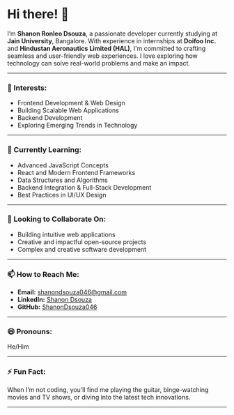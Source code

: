 # Hi there! 👋

I’m **Shanon Ronleo Dsouza**, a passionate developer currently studying at **Jain University**, Bangalore. With experience in internships at **Doifoo Inc.** and **Hindustan Aeronautics Limited (HAL)**, I'm committed to crafting seamless and user-friendly web experiences. I love exploring how technology can solve real-world problems and make an impact.

---

### 👀 Interests:
- Frontend Development & Web Design 
- Building Scalable Web Applications
- Backend Development 
- Exploring Emerging Trends in Technology

---

### 🌱 Currently Learning:
- Advanced JavaScript Concepts
- React and Modern Frontend Frameworks
- Data Structures and Algorithms
- Backend Integration & Full-Stack Development
- Best Practices in UI/UX Design

---

### 💞️ Looking to Collaborate On:
- Building intuitive web applications
- Creative and impactful open-source projects
- Complex and creative software development 
  
---

### 📫 How to Reach Me:
- **Email:** shanondsouza046@gmail.com
- **LinkedIn:** [Shanon Dsouza](https://www.linkedin.com/in/shanonrdsouza/)
- **GitHub:** [ShanonDsouza046](https://github.com/ShanonDsouza046)

---

### 😄 Pronouns: 
He/Him

---

### ⚡ Fun Fact:
When I’m not coding, you’ll find me playing the guitar, binge-watching movies and TV shows, or diving into the latest tech innovations.

---


<!--
**ShanonDsouza046/ShanonDsouza046** is a ✨ _special_ ✨ repository because its `README.md` (this file) appears on your GitHub profile.

Here are some ideas to get you started:

- 🔭 I’m currently working on ...
- 🌱 I’m currently learning ...
- 👯 I’m looking to collaborate on ...
- 🤔 I’m looking for help with ...
- 💬 Ask me about ...
- 📫 How to reach me: ...
- 😄 Pronouns: ...
- ⚡ Fun fact: ...
-->
